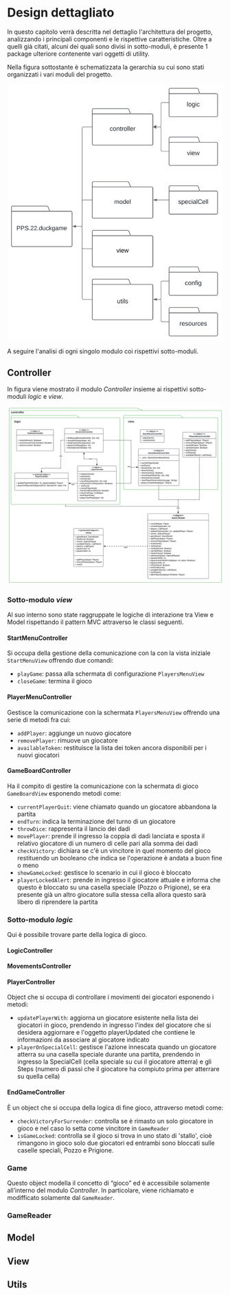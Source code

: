 # Design dettagliato 
In questo capitolo verrà descritta nel dettaglio l'architettura del progetto, analizzando i
principali componenti e le rispettive caratteristiche. Oltre a quelli già citati, alcuni dei quali
sono divisi in sotto-moduli, è presente 1 package ulteriore contenente vari oggetti di utility.

Nella figura sottostante è schematizzata la gerarchia su cui sono stati organizzati i vari moduli
del progetto.

<img src="../img/design_dettaglio.svg" width="500"/>

A seguire l'analisi di ogni singolo modulo coi rispettivi sotto-moduli.

## Controller
In figura viene mostrato il modulo *Controller* insieme ai rispettivi sotto-moduli *logic* e *view*.

<img src="../img/diagramma_controller.svg" />

### Sotto-modulo *view*
Al suo interno sono state raggruppate le logiche di interazione tra View e Model rispettando il pattern MVC attraverso le classi seguenti.

#### StartMenuController
Si occupa della gestione della comunicazione con la con la vista iniziale `StartMenuView` offrendo due comandi:
- `playGame`: passa alla schermata di configurazione `PlayersMenuView`
- `closeGame`: termina il gioco 

#### PlayerMenuController
Gestisce la comunicazione con la schermata `PlayersMenuView` offrendo una serie di metodi fra cui:
- `addPlayer`: aggiunge un nuovo giocatore
- `removePlayer`: rimuove un giocatore
- `availableToken`: restituisce la lista dei token ancora disponibili per i nuovi giocatori
  
#### GameBoardController
Ha il compito di gestire la comunicazione con la schermata di gioco `GameBoardView` esponendo metodi come:
- `currentPlayerQuit`: viene chiamato quando un giocatore abbandona la partita
- `endTurn`: indica la terminazione del turno di un giocatore
- `throwDice`: rappresenta il lancio dei dadi
- `movePlayer`: prende il ingresso la coppia di dadi lanciata e sposta il relativo giocatore di un numero di celle pari alla somma dei dadi
- `checkVictory`: dichiara se c'è un vincitore in quel momento del gioco restituendo un booleano che indica se l'operazione è andata a buon fine o meno 
- `showGameLocked`: gestisce lo scenario in cui il gioco è bloccato
- `playerLockedAlert`: prende in ingresso il giocatore attuale e informa che questo è bloccato su una casella speciale (Pozzo o Prigione), se era presente già un altro giocatore sulla stessa cella allora questo sarà libero di riprendere la partita
 
### Sotto-modulo *logic*
Qui è possibile trovare parte della logica di gioco.

#### LogicController

#### MovementsController

#### PlayerController
Object che si occupa di controllare i movimenti dei giocatori esponendo i metodi:
- `updatePlayerWith`: aggiorna un giocatore esistente nella lista dei giocatori in gioco, prendendo in ingresso l'index del giocatore che si desidera aggiornare e l'oggetto playerUpdated che contiene le informazioni da associare al giocatore indicato
- `playerOnSpecialCell`: gestisce l'azione innescata quando un giocatore atterra su una casella speciale durante una partita, prendendo in ingresso la SpecialCell (cella speciale su cui il giocatore atterra) e gli Steps (numero di passi che il giocatore ha compiuto prima per atterrare su quella cella)

#### EndGameController
È un object che si occupa della logica di fine gioco, attraverso metodi come:
- `checkVictoryForSurrender`: controlla se è rimasto un solo giocatore in gioco e nel caso lo setta come vincitore in `GameReader`
- `isGameLocked`: controlla se il gioco si trova in uno stato di 'stallo', cioè rimangono in gioco solo due giocatori ed entrambi sono bloccati sulle caselle speciali, Pozzo e Prigione.

### Game
Questo object modella il concetto di “gioco” ed è accessibile solamente all’interno del modulo *Controller*. In particolare, viene richiamato e modifficato solamente dal `GameReader`.

### GameReader

## Model

## View

## Utils
